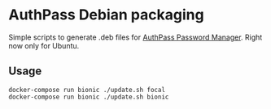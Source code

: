 # AuthPass Debian packaging

Simple scripts to generate .deb files for [AuthPass Password Manager][1]. Right now only for Ubuntu.


## Usage


```
docker-compose run bionic ./update.sh focal
docker-compose run bionic ./update.sh bionic
```


[1]: https://authpass.app/
